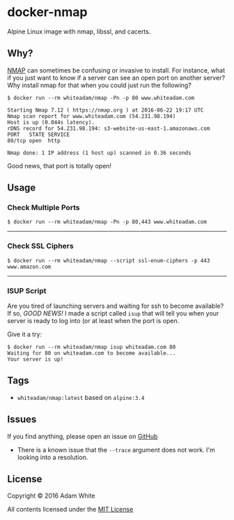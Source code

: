 # docker-nmap
Alpine Linux image with nmap, libssl, and cacerts.



## Why?
[NMAP](https://nmap.org/) can sometimes be confusing or invasive to install. For
instance, what if you just want to know if a server can see an open port on
another server? Why install nmap for that when you could just run the following?

```console
$ docker run --rm whiteadam/nmap -Pn -p 80 www.whiteadam.com

Starting Nmap 7.12 ( https://nmap.org ) at 2016-06-22 19:17 UTC
Nmap scan report for www.whiteadam.com (54.231.98.194)
Host is up (0.044s latency).
rDNS record for 54.231.98.194: s3-website-us-east-1.amazonaws.com
PORT   STATE SERVICE
80/tcp open  http

Nmap done: 1 IP address (1 host up) scanned in 0.36 seconds
```
Good news, that port is totally open!

## Usage

### Check Multiple Ports

```console
$ docker run --rm whiteadam/nmap -Pn -p 80,443 www.whiteadam.com
```
---
### Check SSL Ciphers

```console
$ docker run --rm whiteadam/nmap --script ssl-enum-ciphers -p 443 www.amazon.com
```
---
### ISUP Script

Are you tired of launching servers and waiting for ssh to become available?
If so, *GOOD NEWS!* I made a script called `isup` that will tell you when your server is ready to log into (or at least when the port is open.

Give it a try:
```console
$ docker run --rm whiteadam/nmap isup whiteadam.com 80
Waiting for 80 on whiteadam.com to become available...
Your server is up!
```

## Tags

* `whiteadam/nmap:latest` based on `alpine:3.4`

## Issues
If you find anything, please open an issue on [GitHub](https://github.com/whiteadam/docker-nmap)

* There is a known issue that the `--trace` argument does not work. I'm looking
  into a resolution.

## License

Copyright © 2016 Adam White

All contents licensed under the [MIT License](LICENSE)
